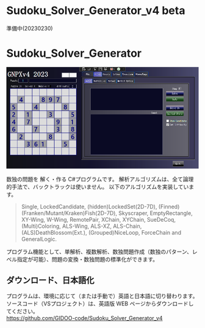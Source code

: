 # Sudoku_Solver_Generator_v4 beta
  準備中(20230230)

# Sudoku_Solver_Generator
![GNPX](/images/GNPX_start.png)

数独の問題を 解く・作る C#プログラムです。
解析アルゴリズムは、全て論理的手法で、バックトラックは使いません。
以下のアルゴリズムを実装しています。  

>Single, LockedCandidate, (hidden)LockedSet(2D-7D),
 (Finned)(Franken/Mutant/Kraken)Fish(2D-7D),
 Skyscraper, EmptyRectangle, XY-Wing, W-Wing, RemotePair, XChain, XYChain,
 SueDeCoq, (Multi)Coloring,
 ALS-Wing, ALS-XZ, ALS-Chain,
 (ALS)DeathBlossom(Ext.), (Grouped)NiceLoop, ForceChain and
 GeneralLogic.

プログラム機能として、単解析、複数解析、数独問題作成（数独のパターン、レベル指定が可能）、問題の変換・数独問題の標準化ができます。

## ダウンロード、日本語化
プログラムは、環境に応じて（または手動で）英語と日本語に切り替わります。
ソースコード（VSプロジェクト）は、英語版 WEB ページからダウンロードしてください。  
https://github.com/GIDOO-code/Sudoku_Solver_Generator_v4
